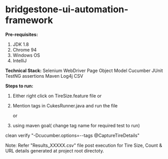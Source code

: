 # bridgestone-ui-automation-framework


**Pre-requisites:**

1. JDK 1.8
2. Chrome 94
3. Windows OS
4. IntelliJ


**Technical Stack:**
Selenium WebDriver
Page Object Model
Cucumber
JUnit
TestNG assertions
Maven
Log4j
CSV 


**Steps to run:**

1. Either right click on TireSize.feature file
        or
2. Mention tags in CukesRunner.java and run the file

   or


3. using maven  goal( change tag name for required test to run)

 clean verify "-Dcucumber.options=--tags @CaptureTireDetails"
 
 

Note: Refer "Results_XXXXX.csv" file post execution for Tire Size, Count & URL details generated at project root directoty.
